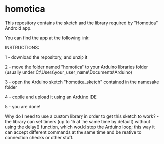 # homotica
This repository contains the sketch and the library required by "Homotica" Android app.

You can find the app at the following link: 

INSTRUCTIONS:

1 - download the repository, and unzip it

2 - move the folder named "homotica" to your Arduino libraries folder (usually under C:\Users\your_user_name\Documents\Arduino)

3 - open the Arduino sketch "homotica_sketch" contained in the namesake folder

4 - copile and upload it using an Arduino IDE

5 - you are done!

Why do I need to use a custom library in order to get this sketch to work? - the library can set timers (up to 15 at the same time by default) without using the delay() function, which would stop the Arduino loop; this way it can accept different commands at the same time and be reative to connection checks or other stuff.
